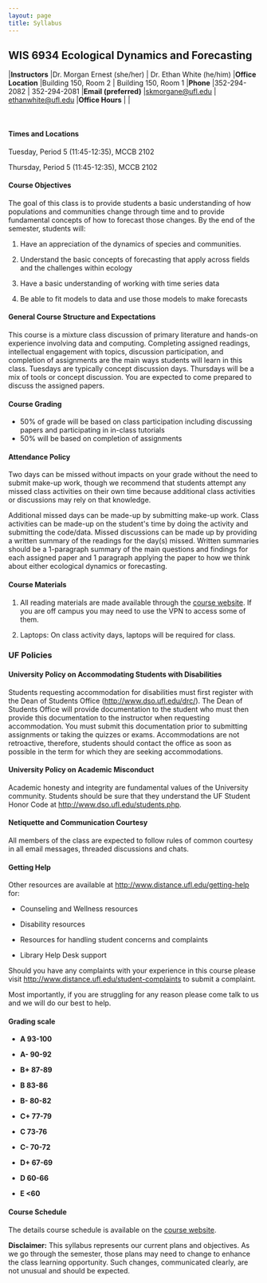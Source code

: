 ```yaml
---
layout: page
title: Syllabus
---
```


## WIS 6934 Ecological Dynamics and Forecasting

  |**Instructors**        |Dr. Morgan Ernest (she/her)       | Dr. Ethan White (he/him)
  |**Office Location**    |Building 150, Room 2     | Building 150, Room 1
  |**Phone**              |352-294-2082             | 352-294-2081
  |**Email (preferred)**  |<skmorgane@ufl.edu>      | <ethanwhite@ufl.edu>
  |**Office Hours**       |                         |
                                                 
<br>
												 
#### **Times and Locations**

Tuesday, Period 5 (11:45-12:35), MCCB 2102

Thursday, Period 5 (11:45-12:35), MCCB 2102

#### **Course Objectives**

The goal of this class is to provide students a basic understanding of
how populations and communities change through time and to provide fundamental 
concepts of how to forecast those changes. By the end of the semester, students will:

1)  Have an appreciation of the dynamics of species and communities.

2)  Understand the basic concepts of forecasting that apply across fields 
    and the challenges within ecology

3) Have a basic understanding of working with time series data

4) Be able to fit models to data and use those models to make forecasts

#### **General Course Structure and Expectations**

This course is a mixture class discussion of primary literature and hands-on
experience involving data and computing. Completing assigned readings,
intellectual engagement with topics, discussion participation, and completion of
assignments are the main ways students will learn in this class. Tuesdays are
typically concept discussion days. Thursdays will be a mix of tools or concept
discussion. You are expected to come prepared to discuss the assigned papers.

#### **Course Grading**

* 50% of grade will be based on class participation including discussing papers and participating in in-class tutorials
* 50% will be based on completion of assignments

#### **Attendance Policy**

Two days can be missed without impacts on your grade without the need
to submit make-up work, though we recommend that students attempt any 
missed class activities on their own time because additional class 
activities or discussions may rely on that knowledge. 

Additional missed days can be made-up by submitting make-up work.
Class activities can be made-up on the student's time by doing
the activity and submitting the code/data. Missed 
discussions can be made up by providing a written summary of the readings 
for the day(s) missed. Written summaries should be a 1-paragraph summary of the 
main questions and findings for each assigned paper and 1 paragraph applying the 
paper to how we think about either ecological dynamics or forecasting.

#### **Course Materials**

1) All reading materials are made available through the [course website](https://weecology.github.io/forecasting-dynamics-course/). If you are off campus you may need to use the VPN to access some of them.

2)  Laptops: On class activity days, laptops will be required for class.


### **UF Policies**

#### **University Policy on Accommodating Students with Disabilities**

Students requesting accommodation for disabilities must first register
with the Dean of Students Office (http://www.dso.ufl.edu/drc/). The Dean
of Students Office will provide documentation to the student who must
then provide this documentation to the instructor when requesting
accommodation. You must submit this documentation prior to submitting
assignments or taking the quizzes or exams. Accommodations are not
retroactive, therefore, students should contact the office as soon as
possible in the term for which they are seeking accommodations.

#### **University Policy on Academic Misconduct**

Academic honesty and integrity are fundamental values of the University
community. Students should be sure that they understand the UF Student
Honor Code at http://www.dso.ufl.edu/students.php.

#### **Netiquette and Communication Courtesy**

All members of the class are expected to follow rules of common courtesy
in all email messages, threaded discussions and chats.


#### **Getting Help**

Other resources are available at
http://www.distance.ufl.edu/getting-help for:

-   Counseling and Wellness resources

-   Disability resources

-   Resources for handling student concerns and complaints

-   Library Help Desk support

Should you have any complaints with your experience in this course
please visit http://www.distance.ufl.edu/student-complaints to submit a
complaint.

Most importantly, if you are struggling for any reason please come talk
to us and we will do our best to help.

#### **Grading scale**

-   **A 93-100**

-   **A- 90-92**

-   **B+ 87-89**

-   **B 83-86**

-   **B- 80-82**

-   **C+ 77-79**

-   **C 73-76**

-   **C- 70-72**

-   **D+ 67-69**

-   **D 60-66**

-   **E <60**


#### **Course Schedule**

The details course schedule is available on the [course website](https://weecology.github.io/forecasting-dynamics-course/Canvas).

**Disclaimer:** This syllabus represents our current plans and
objectives. As we go through the semester, those plans may need to
change to enhance the class learning opportunity. Such changes,
communicated clearly, are not unusual and should be expected.
